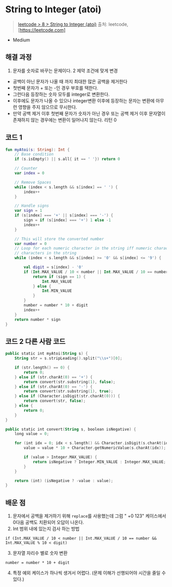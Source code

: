 # String to Integer (atoi)

> [leetcode > 8 > String to Integer (atoi)](https://leetcode.com/problems/string-to-integer-atoi)
> 출처: leetcode, [https://leetcode.com]

- Medium

## 해결 과정

1. 문자를 숫자로 바꾸는 문제이다.
2 제약 조건에 맞게 변경
- 공백이 아닌 문자가 나올 때 까지 최대한 많은 공백을 제거한다
- 첫번째 문자가 + 또는 -인 경우 부호를 택한다.
- 그런다음 등장하는 숫자 모두를 integer로 변환한다.
- 이후에도 문자가 나올 수 있으나 integer변환 이후에 등장하는 문자는 변환에 아무런 영향을 주지 않으므로 무시한다.
- 만약 공백 제거 이후 첫번째 문자가 숫자가 아닌 경우 또는 공백 제거 이후 문자열이 존재하지 않는 경우에는 변환이 일어나지 않는다. 리턴 0

## 코드 1

```kotlin
fun myAtoi(s: String): Int {
    // Base condition
    if (s.isEmpty() || s.all{ it == ' '}) return 0

    // Counter
    var index = 0

    // Remove Spaces
    while (index < s.length && s[index] == ' ') {
        index++
    }

    // Handle signs
    var sign = 1
    if (s[index] === '+' || s[index] === '-') {
        sign = if (s[index] === '+') 1 else -1
        index++
    }

    // This will store the converted number
    var number = 0
    // Loop for each numeric character in the string iff numeric characters are leading
    // characters in the string
    while (index < s.length && s[index] >= '0' && s[index] <= '9') {

        val digit = s[index] - '0'
        if (Int.MAX_VALUE / 10 < number || Int.MAX_VALUE / 10 == number && Int.MAX_VALUE % 10 < digit) {
            return if (sign == 1) {
                Int.MAX_VALUE
            } else {
                Int.MIN_VALUE
            }
        }
        number = number * 10 + digit
        index++
    }
    return number * sign
}
```

## 코드 2 다른 사람 코드

```kotlin
public static int myAtoi(String s) {
    String str = s.stripLeading().split("\\s+")[0];

    if (str.length() == 0) {
        return 0;
    } else if (str.charAt(0) == '+') {
        return convert(str.substring(1), false);
    } else if (str.charAt(0) == '-') {
        return convert(str.substring(1), true);
    } else if (Character.isDigit(str.charAt(0))) {
        return convert(str, false);
    } else {
        return 0;
    }
}

public static int convert(String s, boolean isNegative) {
    long value = 0;

    for (int idx = 0; idx < s.length() && Character.isDigit(s.charAt(idx)); idx++) {
        value = value * 10 + Character.getNumericValue(s.charAt(idx));

        if (value > Integer.MAX_VALUE) {
            return isNegative ? Integer.MIN_VALUE : Integer.MAX_VALUE;
        }
    }

    return (int) (isNegative ? -value : value);
}
```

## 배운 점
1. 문자에서 공백을 제거하기 위해 `replace`를 사용했는데 그럼 "   +0 123" 케이스에서 0다음 공백도 치환되어 오답이 나온다.
2. Int 범위 내에 있는지 검사 하는 방법
```
if (Int.MAX_VALUE / 10 < number || Int.MAX_VALUE / 10 == number && Int.MAX_VALUE % 10 < digit)
```
3. 문자열 자리수 별로 숫자 변환
```
number = number * 10 + digit
```

4. 특정 예외 케이스가 하나씩 생겨서 어렵다. (문제 이해가 선행되어야 시간을 줄일 수 있다.)

